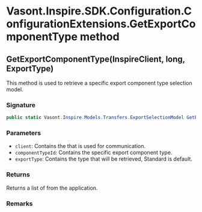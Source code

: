 # Vasont.Inspire.SDK.Configuration.ConfigurationExtensions.GetExportComponentType method
## GetExportComponentType(InspireClient, long, ExportType)
This method is used to retrieve a specific export component type selection model.

### Signature
```csharp
public static Vasont.Inspire.Models.Transfers.ExportSelectionModel GetExportComponentType(InspireClient client, long componentTypeId, ExportType exportType = 0)
```
### Parameters
- `client`: Contains the  that is used for communication.
- `componentTypeId`: Contains the specific export component type.
- `exportType`: Contains the  type that will be retrieved, Standard is default.

### Returns
Returns a list of  from the application.
### Remarks

